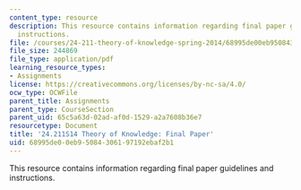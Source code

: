 ```yaml
---
content_type: resource
description: This resource contains information regarding final paper guidelines and
  instructions.
file: /courses/24-211-theory-of-knowledge-spring-2014/68995de00eb95084306197192ebaf2b1_MIT24_211S11_FinalPaper.pdf
file_size: 244869
file_type: application/pdf
learning_resource_types:
- Assignments
license: https://creativecommons.org/licenses/by-nc-sa/4.0/
ocw_type: OCWFile
parent_title: Assignments
parent_type: CourseSection
parent_uid: 65c5a63d-02ad-af0d-1529-a2a7608b36e7
resourcetype: Document
title: '24.211S14 Theory of Knowledge: Final Paper'
uid: 68995de0-0eb9-5084-3061-97192ebaf2b1
---
```

This resource contains information regarding final paper guidelines and instructions.